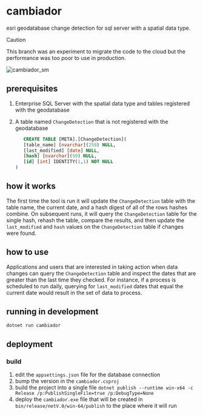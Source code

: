 # cambiador

esri geodatabase change detection for sql server with a spatial data type.

> [!CAUTION]
> This branch was an experiment to migrate the code to the cloud but the performance was too poor to use in production.

![cambiador_sm](https://user-images.githubusercontent.com/325813/90076030-fd024180-dcbb-11ea-84b3-f18c825a3231.png)

## prerequisites

1. Enterprise SQL Server with the spatial data type and tables registered with the geodatabase
1. A table named `ChangeDetection` that is not registered with the geodatabase

   ```sql
      CREATE TABLE [META].[ChangeDetection](
      [table_name] [nvarchar](250) NULL,
      [last_modified] [date] NULL,
      [hash] [nvarchar](50) NULL,
      [id] [int] IDENTITY(1,1) NOT NULL
   )
   ```

## how it works

The first time the tool is run it will update the `ChangeDetection` table with the table name, the current date, and a hash digest of all of the rows hashes combine. On subsequent runs, it will query the `ChangeDetection` table for the single hash, rehash the table, compare the results, and then update the `last_modified` and `hash` values on the `ChangeDetection` table if changes were found.

## how to use

Applications and users that are interested in taking action when data changes can query the `ChangeDetection` table and inspect the dates that are greater than the last time they checked. For instance, if a process is scheduled to run daily, querying for `last_modified` dates that equal the current date would result in the set of data to process.

## running in development

`dotnet run cambiador`

## deployment

### build

1. edit the `appsettings.json` file for the database connection
1. bump the version in the `cambiador.csproj`
1. build the project into a single file
   `dotnet publish --runtime win-x64 -c Release /p:PublishSingleFile=true /p:DebugType=None`
1. deploy the `cambiador.exe` file that will be created in `bin/release/netV.0/win-64/publish` to the place where it will run
